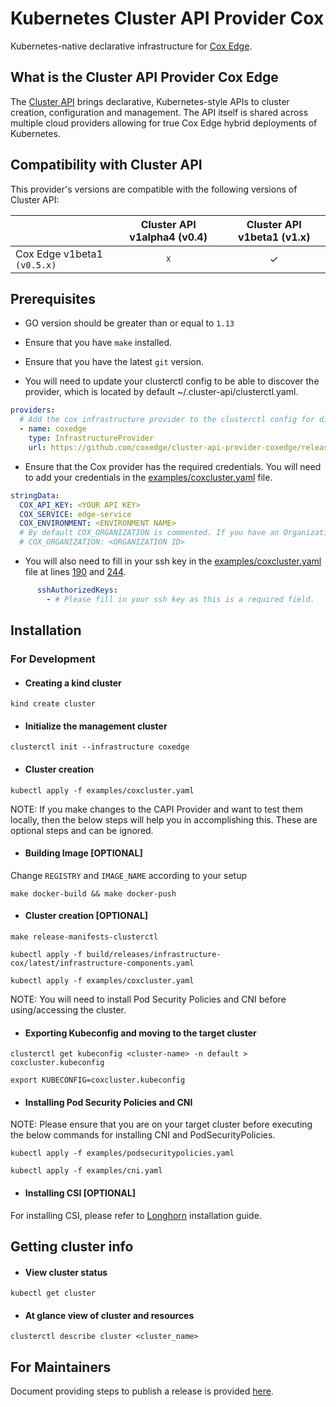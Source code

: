 # Kubernetes Cluster API Provider Cox

<!-- <p align="center"><img alt="capi" src="https://cluster-api.sigs.k8s.io/#kubernetes-cluster-apidiv-stylefloat-right-position-relative-display-inlineimg-srcimagesintroductionsvg-width160px-div" width="160x" /><img alt="capi" src="https://www.google.com/url?sa=i&url=https%3A%2F%2Fwww.coxedge.com%2Fschedule&psig=AOvVaw36DdSzXhauYaKA4uJPD0RA&ust=1670324903288000&source=images&cd=vfe&ved=0CBAQjRxqFwoTCIDOgKer4vsCFQAAAAAdAAAAABAD" width="192x" /></p> -->

Kubernetes-native declarative infrastructure for [Cox Edge](https://www.coxedge.com).

## What is the Cluster API Provider Cox Edge

The [Cluster API](https://github.com/kubernetes-sigs/cluster-api) brings declarative, Kubernetes-style APIs to cluster creation, configuration and
management. The API itself is shared across multiple cloud providers allowing for true Cox Edge
hybrid deployments of Kubernetes. 

## Compatibility with Cluster API

This provider's versions are compatible with the following versions of Cluster API:

|                             |Cluster API v1alpha4 (v0.4) |Cluster API v1beta1 (v1.x)  |
| --------------------------- |:-------------------------: |:-------------------------: |
| Cox Edge v1beta1  `(v0.5.x)`|              ☓             |              ✓             |

## Prerequisites

- GO version should be greater than or equal to `1.13`

- Ensure that you have `make` installed.

- Ensure that you have the latest `git` version.

- You will need to update your clusterctl config to be able to discover the provider, which is located by default ~/.cluster-api/clusterctl.yaml.
```yaml
providers:
  # Add the cox infrastructure provider to the clusterctl config for discovery
  - name: coxedge
    type: InfrastructureProvider
    url: https://github.com/coxedge/cluster-api-provider-coxedge/releases/v0.5.1/infrastructure-components.yaml
```

- Ensure that the Cox provider has the required credentials. You will need to add your credentials in the [examples/coxcluster.yaml](examples/coxcluster.yaml) file.
```yaml
stringData:
  COX_API_KEY: <YOUR API KEY>
  COX_SERVICE: edge-service
  COX_ENVIRONMENT: <ENVIRONMENT NAME>
  # By default COX_ORGANIZATION is commented. If you have an Organization ID, then and only then uncomment the same and fill in the ID.
  # COX_ORGANIZATION: <ORGANIZATION ID>
```  
- You will also need to fill in your ssh key in the [examples/coxcluster.yaml](examples/coxcluster.yaml) file at lines [190](examples/coxcluster.yaml#L190) and [244](examples/coxcluster.yaml#L244).
```yaml
      sshAuthorizedKeys:
        - # Please fill in your ssh key as this is a required field.
```            

## Installation

### For Development

- #### Creating a kind cluster
```shell
kind create cluster
```

- #### Initialize the management cluster
```shell
clusterctl init --infrastructure coxedge
```

- #### Cluster creation
```shell
kubectl apply -f examples/coxcluster.yaml
```

NOTE: If you make changes to the CAPI Provider and want to test them locally, then the below steps will help you in accomplishing this.
These are optional steps and can be ignored.
- #### Building Image [OPTIONAL]
Change `REGISTRY` and `IMAGE_NAME` according to your setup
```shell
make docker-build && make docker-push
```

- #### Cluster creation [OPTIONAL]
```shell
make release-manifests-clusterctl

kubectl apply -f build/releases/infrastructure-cox/latest/infrastructure-components.yaml

kubectl apply -f examples/coxcluster.yaml
```

NOTE: You will need to install Pod Security Policies and CNI before using/accessing the cluster.

- #### Exporting Kubeconfig and moving to the target cluster
```shell
clusterctl get kubeconfig <cluster-name> -n default > coxcluster.kubeconfig

export KUBECONFIG=coxcluster.kubeconfig
```

- #### Installing Pod Security Policies and CNI

NOTE: Please ensure that you are on your target cluster before executing the below commands for installing CNI and PodSecurityPolicies.

```shell
kubectl apply -f examples/podsecuritypolicies.yaml

kubectl apply -f examples/cni.yaml
```

- #### Installing CSI [OPTIONAL]
For installing CSI, please refer to [Longhorn](https://github.com/longhorn/longhorn#installation) installation guide.

## Getting cluster info

- #### View cluster status
```shell
kubectl get cluster
```

- #### At glance view of cluster and resources
```shell
clusterctl describe cluster <cluster_name>
```

## For Maintainers

Document providing steps to publish a release is provided [here](release/publish-release.md).

